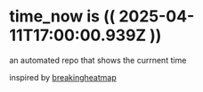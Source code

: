 # time_now is (( 2025-04-11T17:00:00.939Z ))

an automated repo that shows the currnent time

inspired by [breakingheatmap](https://github.com/breakingheatmap/breakingheatmap)